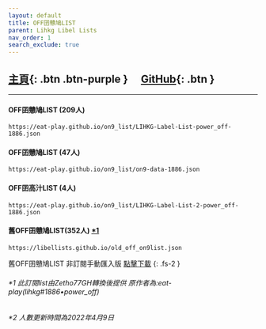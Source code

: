 ```yaml
---
layout: default
title: OFF囝戇鳩LIST
parent: Lihkg Libel Lists
nav_order: 1
search_exclude: true
---
```


## [主頁](https://bit.ly/lihkg_on9_list){: .btn .btn-purple } 　[GitHub](https://github.com/eat-play/on9_list){: .btn }

---

#### OFF囝戇鳩LIST (209人)
```
https://eat-play.github.io/on9_list/LIHKG-Label-List-power_off-1886.json
```

#### OFF囝戇鳩LIST (47人)
```
https://eat-play.github.io/on9_list/on9-data-1886.json
```

#### OFF囝高汁LIST (4人)
```
https://eat-play.github.io/on9_list/LIHKG-Label-List-2-power_off-1886.json
```

#### 舊OFF囝戇鳩LIST(352人) [*1](#1-此訂閱list由zetho77gh轉換後提供-原作者為eat-playlihkg1886power_off)
```
https://libellists.github.io/old_off_on9list.json
```

舊OFF囝戇鳩LIST 非訂閱手動匯入版 [點擊下載](https://github.com/LibelLists/LibelLists.github.io/releases/download/v20201231/on99.old.json)
{: .fs-2 }

###### *1 此訂閱list由Zetho77GH轉換後提供 原作者為:eat-play(lihkg#1886•power_off)

###### *2 人數更新時間為2022年4月9日
